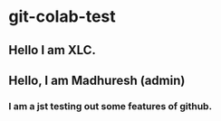 # git-colab-test

## Hello I am XLC.

## Hello, I am Madhuresh (admin)

### I am a jst testing out some features of github.